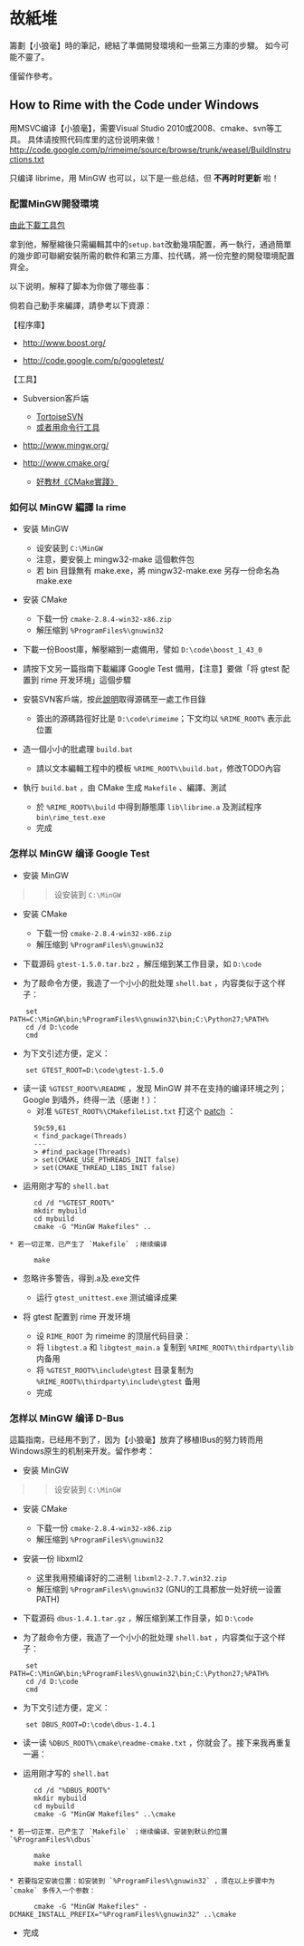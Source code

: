 # 故紙堆 #

籌劃【小狼毫】時的筆記，總結了準備開發環境和一些第三方庫的步驟。
如今可能不靈了。

僅留作參考。

## How to Rime with the Code under Windows ##

用MSVC编译【小狼毫】，需要Visual Studio 2010或2008、cmake、svn等工具。
具体请按照代码库里的这份说明来做！
http://code.google.com/p/rimeime/source/browse/trunk/weasel/BuildInstructions.txt

只编译 librime，用 MinGW 也可以，以下是一些总结，但 **不再时时更新** 啦！

### 配置MinGW開發環境 ###

[由此下載工具包](http://code.google.com/p/rimeime/downloads/detail?name=mingw_workspace_setup_r166.zip)

拿到他，解壓縮後只需編輯其中的`setup.bat`改動幾項配置，再一執行，通過簡單的幾步即可聯網安裝所需的軟件和第三方庫、拉代碼，將一份完整的開發環境配置齊全。

以下说明，解释了脚本为你做了哪些事：

倘若自己動手來編譯，請參考以下資源：

【程序庫】

  * http://www.boost.org/

  * http://code.google.com/p/googletest/

【工具】

  * Subversion客戶端
    * [TortoiseSVN](http://tortoisesvn.net/downloads.html)
    * [或者用命令行工具](http://sourceforge.net/projects/win32svn/)

  * http://www.mingw.org/

  * http://www.cmake.org/
    * [好教材《CMake實踐》](http://sewm.pku.edu.cn/src/paradise/reference/CMake%20Practice.pdf)

### 如何以 MinGW 編譯 la rime ###

  * 安装 MinGW
    * 设安装到 `C:\MinGW`
    * 注意，要安裝上 mingw32-make 這個軟件包
    * 若 bin 目錄無有 make.exe，將 mingw32-make.exe 另存一份命名為 make.exe

  * 安装 CMake
    * 下载一份 `cmake-2.8.4-win32-x86.zip`
    * 解压缩到 `%ProgramFiles%\gnuwin32`

  * 下載一份Boost庫，解壓縮到一處備用，譬如 `D:\code\boost_1_43_0`

  * 請按下文另一篇指南下載編譯 Google Test 備用，【注意】要做「将 gtest 配置到 rime 开发环境」這個步驟

  * 安裝SVN客戶端，按此[說明](http://code.google.com/p/rimeime/source/checkout)取得源碼至一處工作目錄
    * 簽出的源碼路徑好比是 `D:\code\rimeime`；下文均以 `%RIME_ROOT%` 表示此位置

  * 造一個小小的批處理 `build.bat`
    * 請以文本編輯工程中的模板 `%RIME_ROOT%\build.bat`，修改TODO內容

  * 執行 `build.bat` ，由 CMake 生成 `Makefile` 、編譯、測試
    * 於 `%RIME_ROOT%\build` 中得到靜態庫 `lib\librime.a` 及測試程序 `bin\rime_test.exe`
    * 完成

### 怎样以 MinGW 编译 Google Test ###

  * 安装 MinGW
> > 设安装到 `C:\MinGW`

  * 安装 CMake
    * 下载一份 `cmake-2.8.4-win32-x86.zip`
    * 解压缩到 `%ProgramFiles%\gnuwin32`

  * 下载源码 `gtest-1.5.0.tar.bz2` ，解压缩到某工作目录，如 `D:\code`

  * 为了敲命令方便，我造了一个小小的批处理 `shell.bat` ，内容类似于这个样子：
```
    set PATH=C:\MinGW\bin;%ProgramFiles%\gnuwin32\bin;C:\Python27;%PATH%
    cd /d D:\code
    cmd
```

  * 为下文引述方便，定义：
```
    set GTEST_ROOT=D:\code\gtest-1.5.0
```

  * 读一读 `%GTEST_ROOT%\README` ，发现 MinGW 并不在支持的编译环境之列；Google 到墙外，终得一法（感谢！）：
    * 对准 `%GTEST_ROOT%\CMakefileList.txt` 打这个 [patch](http://rimeime.googlecode.com/svn/trunk/data/gtest_mingw_hack.patch) ：
```
      59c59,61
      < find_package(Threads)
      ---
      > #find_package(Threads)
      > set(CMAKE_USE_PTHREADS_INIT false)
      > set(CMAKE_THREAD_LIBS_INIT false)
```

  * 运用刚才写的 `shell.bat`
```
      cd /d "%GTEST_ROOT%"
      mkdir mybuild
      cd mybuild
      cmake -G "MinGW Makefiles" ..
```
    * 若一切正常，已产生了 `Makefile` ；继续编译
```
      make
```

  * 忽略许多警告，得到.a及.exe文件
    * 运行 `gtest_unittest.exe` 测试编译成果

  * 将 gtest 配置到 rime 开发环境
    * 设 `RIME_ROOT` 为 rimeime 的顶层代码目录：
    * 将 `libgtest.a` 和 `libgtest_main.a` 复制到 `%RIME_ROOT%\thirdparty\lib` 内备用
    * 将 `%GTEST_ROOT%\include\gtest` 目录复制为 `%RIME_ROOT%\thirdparty\include\gtest` 备用
    * 完成

### 怎样以 MinGW 编译 D-Bus ###

這篇指南，已经用不到了，因为【小狼毫】放弃了移植IBus的努力转而用Windows原生的机制来开发。留作参考：

  * 安装 MinGW
> > 设安装到 `C:\MinGW`

  * 安装 CMake
    * 下载一份 `cmake-2.8.4-win32-x86.zip`
    * 解压缩到 `%ProgramFiles%\gnuwin32`

  * 安装一份 libxml2
    * 这里我用预编译好的二进制 `libxml2-2.7.7.win32.zip`
    * 解压缩到 `%ProgramFiles%\gnuwin32` (GNU的工具都放一处好统一设置PATH)

  * 下载源码 `dbus-1.4.1.tar.gz` ，解压缩到某工作目录，如 `D:\code`

  * 为了敲命令方便，我造了一个小小的批处理 `shell.bat` ，内容类似于这个样子：
```
    set PATH=C:\MinGW\bin;%ProgramFiles%\gnuwin32\bin;C:\Python27;%PATH%
    cd /d D:\code
    cmd
```

  * 为下文引述方便，定义：
```
    set DBUS_ROOT=D:\code\dbus-1.4.1
```

  * 读一读 `%DBUS_ROOT%\cmake\readme-cmake.txt` ，你就会了。接下来我再重复一遍：

  * 运用刚才写的 `shell.bat`
```
      cd /d "%DBUS_ROOT%"
      mkdir mybuild
      cd mybuild
      cmake -G "MinGW Makefiles" ..\cmake
```
    * 若一切正常，已产生了 `Makefile` ；继续编译、安装到默认的位置 `%ProgramFiles%\dbus`
```
      make
      make install
```
    * 若要指定安装位置：如安装到 `%ProgramFiles%\gnuwin32` ，须在以上步骤中为 `cmake` 多传入一个参数：
```
      cmake -G "MinGW Makefiles" -DCMAKE_INSTALL_PREFIX="%ProgramFiles%\gnuwin32" ..\cmake
```

  * 完成